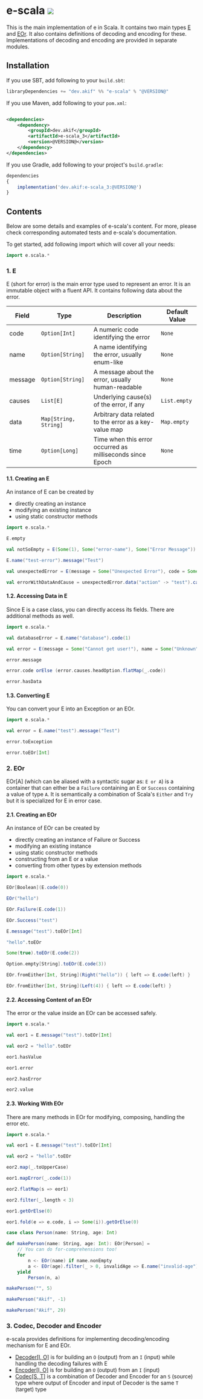 [//]: # "This file is generated by [mdoc](https://scalameta.org/mdoc). Do not edit it directly as it will be overwritten. Instead edit corresponding file in docs folder."

# e-scala [![](https://img.shields.io/badge/docs-@VERSION@-brightgreen.svg?style=for-the-badge&logo=scala&color=dc322f&labelColor=333333)](https://javadoc.io/doc/dev.akif/e-scala_3)

This is the main implementation of e in Scala. It contains two main types [E](src/main/scala/e/scala/E.scala) and [EOr](src/main/scala/e/scala/EOr.scala). It also contains definitions of decoding and encoding for these. Implementations of decoding and encoding are provided in separate modules.

## Installation

If you use SBT, add following to your `build.sbt`:

```scala
libraryDependencies += "dev.akif" %% "e-scala" % "@VERSION@"
```

If you use Maven, add following to your `pom.xml`:

```xml

<dependencies>
    <dependency>
        <groupId>dev.akif</groupId>
        <artifactId>e-scala_3</artifactId>
        <version>@VERSION@</version>
    </dependency>
</dependencies>
```

If you use Gradle, add following to your project's `build.gradle`:

```javascript
dependencies
{
    implementation('dev.akif:e-scala_3:@VERSION@')
}
```

## Contents

Below are some details and examples of e-scala's content. For more, please check corresponding automated tests and e-scala's documentation.

To get started, add following import which will cover all your needs:

```scala
import e.scala.*
```

### 1. E

E (short for error) is the main error type used to represent an error. It is an immutable object with a fluent API. It contains following data about the error.

| Field   | Type                  | Description                                               | Default Value |
|---------|-----------------------|-----------------------------------------------------------|---------------|
| code    | `Option[Int]`         | A numeric code identifying the error                      | `None`        |
| name    | `Option[String]`      | A name identifying the error, usually enum-like           | `None`        |
| message | `Option[String]`      | A message about the error, usually human-readable         | `None`        |
| causes  | `List[E]`             | Underlying cause(s) of the error, if any                  | `List.empty`  |
| data    | `Map[String, String]` | Arbitrary data related to the error as a key-value map    | `Map.empty`   |
| time    | `Option[Long]`        | Time when this error occurred as milliseconds since Epoch | `None`        |

#### 1.1. Creating an E

An instance of E can be created by

* directly creating an instance
* modifying an existing instance
* using static constructor methods

```scala mdoc:reset:to-string
import e.scala.*

E.empty

val notSoEmpty = E(Some(1), Some("error-name"), Some("Error Message"))

E.name("test-error").message("Test")

val unexpectedError = E(message = Some("Unexpected Error"), code = Some(-1)).now

val errorWithDataAndCause = unexpectedError.data("action" -> "test").cause(notSoEmpty)
```

#### 1.2. Accessing Data in E

Since E is a case class, you can directly access its fields. There are additional methods as well.

```scala mdoc:reset:to-string
import e.scala.*

val databaseError = E.name("database").code(1)

val error = E(message = Some("Cannot get user!"), name = Some("Unknown")).cause(databaseError)

error.message

error.code orElse (error.causes.headOption.flatMap(_.code))

error.hasData
```

#### 1.3. Converting E

You can convert your E into an Exception or an EOr.

```scala mdoc:reset:to-string
import e.scala.*

val error = E.name("test").message("Test")

error.toException

error.toEOr[Int]
```

### 2. EOr

EOr[A] (which can be aliased with a syntactic sugar as: `E or A`) is a container that can either be a `Failure` containing an E or `Success` containing a value of type `A`. It is semantically a combination of Scala's `Either` and `Try` but it is specialized for E in error case.

#### 2.1. Creating an EOr

An instance of EOr can be created by

* directly creating an instance of Failure or Success
* modifying an existing instance
* using static constructor methods
* constructing from an E or a value
* converting from other types by extension methods

```scala mdoc:reset:to-string
import e.scala.*

EOr[Boolean](E.code(0))

EOr("hello")

EOr.Failure(E.code(1))

EOr.Success("test")

E.message("test").toEOr[Int]

"hello".toEOr

Some(true).toEOr(E.code(2))

Option.empty[String].toEOr(E.code(3))

EOr.fromEither[Int, String](Right("hello")) { left => E.code(left) }

EOr.fromEither[Int, String](Left(4)) { left => E.code(left) }
```

#### 2.2. Accessing Content of an EOr

The error or the value inside an EOr can be accessed safely.

```scala mdoc:reset:to-string
import e.scala.*

val eor1 = E.message("test").toEOr[Int]

val eor2 = "hello".toEOr

eor1.hasValue

eor1.error

eor2.hasError

eor2.value
```

#### 2.3. Working With EOr

There are many methods in EOr for modifying, composing, handling the error etc.

```scala mdoc:reset:to-string
import e.scala.*

val eor1 = E.message("test").toEOr[Int]

val eor2 = "hello".toEOr

eor2.map(_.toUpperCase)

eor1.mapError(_.code(1))

eor2.flatMap(s => eor1)

eor2.filter(_.length < 3)

eor1.getOrElse(0)

eor1.fold(e => e.code, i => Some(i)).getOrElse(0)

case class Person(name: String, age: Int)

def makePerson(name: String, age: Int): EOr[Person] =
    // You can do for-comprehensions too!
    for
        n <- EOr(name) if name.nonEmpty
        a <- EOr(age).filter(_ > 0, invalidAge => E.name("invalid-age").data("value" -> invalidAge)) // custom error for filtering
    yield
        Person(n, a)

makePerson("", 5)

makePerson("Akif", -1)

makePerson("Akif", 29)
```

### 3. Codec, Decoder and Encoder

e-scala provides definitions for implementing decoding/encoding mechanism for E and EOr.

* [Decoder[I, O]](src/main/scala/e/scala/codec/Decoder.scala) is for building an `O` (output) from an `I` (input) while handling the decoding failures with E
* [Encoder[I, O]](src/main/scala/e/scala/codec/Encoder.scala) is for building an `O` (output) from an `I` (input)
* [Codec[S, T]](src/main/scala/e/scala/codec/Codec.scala) is a combination of Decoder and Encoder for an `S` (source) type where output of Encoder and input of Decoder is the same `T` (target) type
